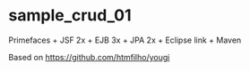 sample_crud_01
==============

Primefaces + JSF 2x + EJB 3x + JPA 2x + Eclipse link + Maven

Based on https://github.com/htmfilho/yougi


